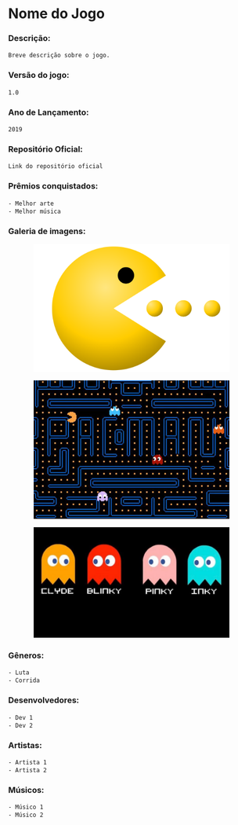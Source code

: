 # Nome do Jogo

### Descrição: 
    Breve descrição sobre o jogo.

### Versão do jogo: 
    1.0

### Ano de Lançamento: 
    2019

### Repositório Oficial: 
    Link do repositório oficial

### Prêmios conquistados:
    - Melhor arte
    - Melhor música

### Galeria de imagens:
   <p align="center"><img width="400"src="https://github.com/unbgames/unbgames/blob/issue_9/img_tmp/pac1.png"></p>

   <p align="center"><img width="400"src="https://github.com/unbgames/unbgames/blob/issue_9/img_tmp/pac2.jpg"></p>

   <p align="center"><img width="400"src="https://github.com/unbgames/unbgames/blob/issue_9/img_tmp/pac3.jpg"></p>


### Gêneros:
    - Luta
    - Corrida

### Desenvolvedores:
    - Dev 1
    - Dev 2

### Artistas:
    - Artista 1
    - Artista 2

### Músicos:
    - Músico 1
    - Músico 2
